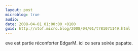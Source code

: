 ```yaml
---
layout: post
microblog: true
audio: 
date: 2008-04-01 01:00:00 +0100
guid: http://xtof.micro.blog/2008/04/01/t781071149.html
---
```

eve est partie réconforter EdgarM. ici ce sera soirée papatte.
